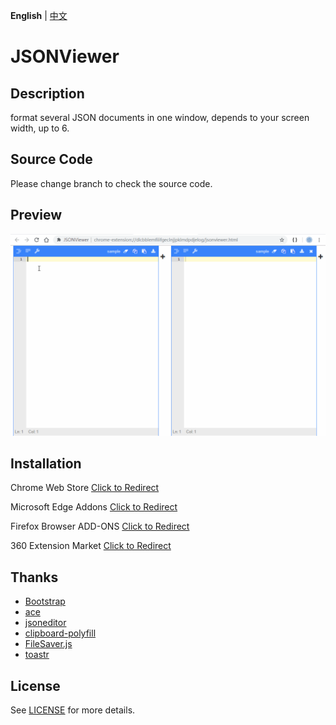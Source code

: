 **English** | [中文](README.zh-cn.md)

# JSONViewer

## Description
format several JSON documents in one window, depends to your screen width, up to 6.

## Source Code
Please change branch to check the source code.

## Preview
![Preview](/pic/jsonviewer.gif)

## Installation
Chrome Web Store [Click to Redirect](https://chrome.google.com/webstore/detail/jsonviewer/khbdpaabobknhhlpglenglkkhdmkfnca)

Microsoft Edge Addons [Click to Redirect](https://chrome.google.com/webstore/detail/jsonviewer/khbdpaabobknhhlpglenglkkhdmkfnca)

Firefox Browser ADD-ONS [Click to Redirect](https://chrome.google.com/webstore/detail/jsonviewer/khbdpaabobknhhlpglenglkkhdmkfnca)

360 Extension Market [Click to Redirect](https://chrome.google.com/webstore/detail/jsonviewer/khbdpaabobknhhlpglenglkkhdmkfnca)

## Thanks
* [Bootstrap](https://github.com/twbs/bootstrap)
* [ace](https://github.com/ajaxorg/ace)
* [jsoneditor](https://github.com/josdejong/jsoneditor)
* [clipboard-polyfill](https://github.com/lgarron/clipboard-polyfill)
* [FileSaver.js](https://github.com/eligrey/FileSaver.js)
* [toastr](https://github.com/CodeSeven/toastr)

## License
See [LICENSE](LICENSE) for more details.